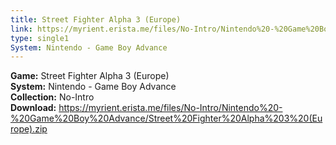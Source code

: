 ```yaml
---
title: Street Fighter Alpha 3 (Europe)
link: https://myrient.erista.me/files/No-Intro/Nintendo%20-%20Game%20Boy%20Advance/Street%20Fighter%20Alpha%203%20(Europe).zip
type: single1
System: Nintendo - Game Boy Advance
---
```

<b>Game:</b> Street Fighter Alpha 3 (Europe)<br>
<b>System:</b> Nintendo - Game Boy Advance<br>
<b>Collection:</b> No-Intro<br>
<b>Download:</b> https://myrient.erista.me/files/No-Intro/Nintendo%20-%20Game%20Boy%20Advance/Street%20Fighter%20Alpha%203%20(Europe).zip